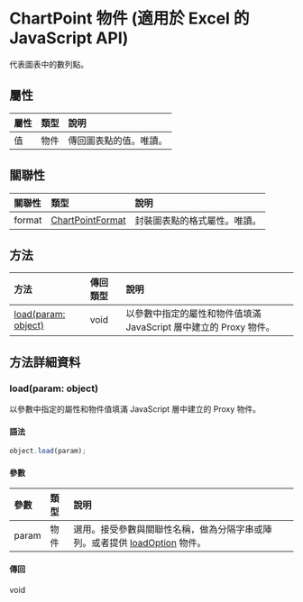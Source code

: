 ﻿# ChartPoint 物件 (適用於 Excel 的 JavaScript API)

代表圖表中的數列點。

## 屬性

| 屬性	     | 類型	   |說明
|:---------------|:--------|:----------|
|值|物件|傳回圖表點的值。唯讀。|

## 關聯性
| 關聯性 | 類型	   |說明|
|:---------------|:--------|:----------|
|format|[ChartPointFormat](chartpointformat.md)|封裝圖表點的格式屬性。唯讀。|

## 方法

| 方法           | 傳回類型    |說明|
|:---------------|:--------|:----------|
|[load(param: object)](#loadparam-object)|void|以參數中指定的屬性和物件值填滿 JavaScript 層中建立的 Proxy 物件。|

## 方法詳細資料


### load(param: object)
以參數中指定的屬性和物件值填滿 JavaScript 層中建立的 Proxy 物件。

#### 語法
```js
object.load(param);
```

#### 參數
| 參數	    | 類型	   |說明|
|:---------------|:--------|:----------|
|param|物件|選用。接受參數與關聯性名稱，做為分隔字串或陣列。或者提供 [loadOption](loadoption.md) 物件。|

#### 傳回
void
